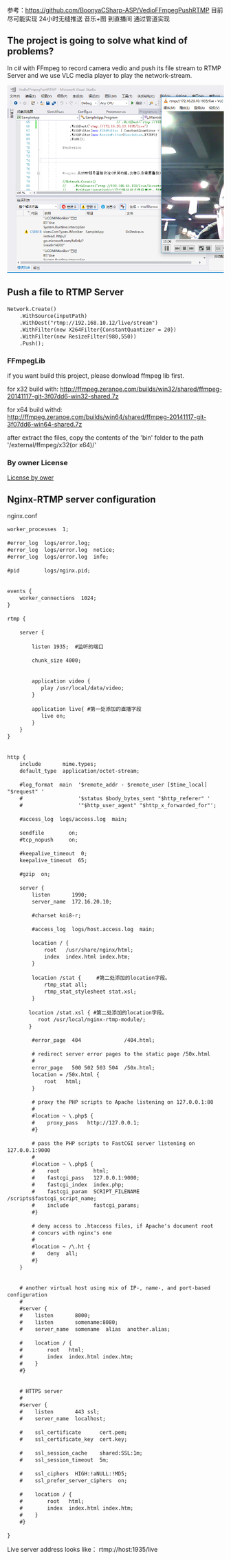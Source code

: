 参考：https://github.com/BoonyaCSharp-ASP/VedioFFmpegPushRTMP
目前尽可能实现 24小时无缝推送 音乐+图 到直播间 通过管道实现

## The project is going to solve what kind of problems?

In c# with FFmpeg to record camera vedio and push its file stream to RTMP Server and we use VLC media player to play the network-stream.

![Live-Vedio](https://github.com/BoonyaCSharp-ASP/VedioFFmpegPushRTMP/raw/master/SampleApp/Images/a.png)



## Push a file to RTMP Server
```
Network.Create()
	.WithSource(inputPath)
	.WithDest("rtmp://192.168.10.12/live/stream")
	.WithFilter(new X264Filter{ConstantQuantizer = 20})
	.WithFilter(new ResizeFilter(980,550))
	.Push();
```


### FFmpegLib
if you want build this project,
please donwload ffmpeg lib first.

for x32 build with:
http://ffmpeg.zeranoe.com/builds/win32/shared/ffmpeg-20141117-git-3f07dd6-win32-shared.7z

for x64 build withd:
http://ffmpeg.zeranoe.com/builds/win64/shared/ffmpeg-20141117-git-3f07dd6-win64-shared.7z

after extract the files, copy the contents of the 'bin' folder to the path '/external/ffmpeg/x32(or x64)/'


### By owner License

[License by ower](https://github.com/at0717/FFmpegSharp/blob/master/LICENSE)


## Nginx-RTMP server configuration
nginx.conf
```
worker_processes  1;

#error_log  logs/error.log;
#error_log  logs/error.log  notice;
#error_log  logs/error.log  info;

#pid        logs/nginx.pid;


events {
    worker_connections  1024;
}

rtmp {

    server {

        listen 1935;  #监听的端口

        chunk_size 4000;


        application video {
           play /usr/local/data/video;
        }

        application live{ #第一处添加的直播字段
           live on;
        }
    }
}


http {
    include       mime.types;
    default_type  application/octet-stream;

    #log_format  main  '$remote_addr - $remote_user [$time_local] "$request" '
    #                  '$status $body_bytes_sent "$http_referer" '
    #                  '"$http_user_agent" "$http_x_forwarded_for"';

    #access_log  logs/access.log  main;

    sendfile        on;
    #tcp_nopush     on;

    #keepalive_timeout  0;
    keepalive_timeout  65;

    #gzip  on;

    server {
        listen       1990;
        server_name  172.16.20.10;

        #charset koi8-r;

        #access_log  logs/host.access.log  main;

        location / {
            root   /usr/share/nginx/html;
            index  index.html index.htm;
        }

        location /stat {     #第二处添加的location字段。
            rtmp_stat all;
            rtmp_stat_stylesheet stat.xsl;
        }

       location /stat.xsl { #第二处添加的location字段。
          root /usr/local/nginx-rtmp-module/;
       }

        #error_page  404              /404.html;

        # redirect server error pages to the static page /50x.html
        #
        error_page   500 502 503 504  /50x.html;
        location = /50x.html {
            root   html;
        }

        # proxy the PHP scripts to Apache listening on 127.0.0.1:80
        #
        #location ~ \.php$ {
        #    proxy_pass   http://127.0.0.1;
        #}

        # pass the PHP scripts to FastCGI server listening on 127.0.0.1:9000
        #
        #location ~ \.php$ {
        #    root           html;
        #    fastcgi_pass   127.0.0.1:9000;
        #    fastcgi_index  index.php;
        #    fastcgi_param  SCRIPT_FILENAME  /scripts$fastcgi_script_name;
        #    include        fastcgi_params;
        #}

        # deny access to .htaccess files, if Apache's document root
        # concurs with nginx's one
        #
        #location ~ /\.ht {
        #    deny  all;
        #}
    }


    # another virtual host using mix of IP-, name-, and port-based configuration
    #
    #server {
    #    listen       8000;
    #    listen       somename:8080;
    #    server_name  somename  alias  another.alias;

    #    location / {
    #        root   html;
    #        index  index.html index.htm;
    #    }
    #}


    # HTTPS server
    #
    #server {
    #    listen       443 ssl;
    #    server_name  localhost;

    #    ssl_certificate      cert.pem;
    #    ssl_certificate_key  cert.key;

    #    ssl_session_cache    shared:SSL:1m;
    #    ssl_session_timeout  5m;

    #    ssl_ciphers  HIGH:!aNULL:!MD5;
    #    ssl_prefer_server_ciphers  on;

    #    location / {
    #        root   html;
    #        index  index.html index.htm;
    #    }
    #}

}
```
Live server address looks like： rtmp://host:1935/live
